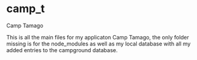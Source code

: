 # camp_t
Camp Tamago

This is all the main files for my applicaton Camp Tamago, the only folder missing is for the node_modules as well as my local database with all my added entries to the campground database.
